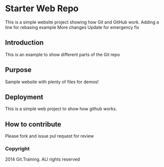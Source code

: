 # Starter Web Repo

This is a simple website project showing how Git and GitHub work.
 Adding a line for rebasing example
 More changes
 Update for emergency fix

## Introduction
This is an example to show different parts of the Git repo

## Purpose

Sample website with plenty of files for demos!

## Deployment
This is a simple web project to show how github works.

## How to contribute
Please fork and issue pul request for review

### Copyright 

2014 Git.Training. ALl rights reserved